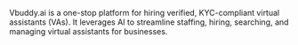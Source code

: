 Vbuddy.ai is a one-stop platform for hiring verified, KYC-compliant virtual assistants (VAs). It leverages AI to streamline staffing, hiring, searching, and managing virtual assistants for businesses.

